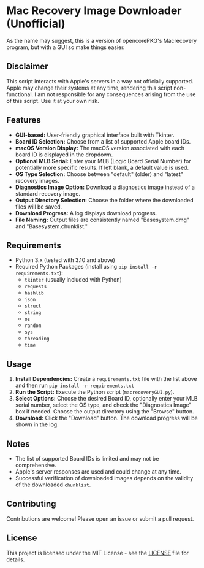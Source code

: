 # Mac Recovery Image Downloader (Unofficial)

As the name may suggest, this is a version of opencorePKG's Macrecovery program, but with a GUI so make things easier.


## Disclaimer

This script interacts with Apple's servers in a way not officially supported.  Apple may change their systems at any time, rendering this script non-functional.  I am not responsible for any consequences arising from the use of this script.  Use it at your own risk.


## Features

*   **GUI-based:** User-friendly graphical interface built with Tkinter.
*   **Board ID Selection:** Choose from a list of supported Apple board IDs.
*   **macOS Version Display:**  The macOS version associated with each board ID is displayed in the dropdown.
*   **Optional MLB Serial:** Enter your MLB (Logic Board Serial Number) for potentially more specific results.  If left blank, a default value is used.
*   **OS Type Selection:** Choose between "default" (older) and "latest" recovery images.
*   **Diagnostics Image Option:**  Download a diagnostics image instead of a standard recovery image.
*   **Output Directory Selection:** Choose the folder where the downloaded files will be saved.
*   **Download Progress:**  A log displays download progress.
*   **File Naming:** Output files are consistently named "Basesystem.dmg" and "Basesystem.chunklist."


## Requirements

*   Python 3.x (tested with 3.10 and above)
*   Required Python Packages (install using `pip install -r requirements.txt`):
    *   `tkinter` (usually included with Python)
    *   `requests`
    *   `hashlib`
    *   `json`
    *   `struct`
    *   `string`
    *   `os`
    *   `random`
    *   `sys`
    *   `threading`
    *   `time`

## Usage

1.  **Install Dependencies:** Create a `requirements.txt` file with the list above and then run `pip install -r requirements.txt`
2.  **Run the Script:** Execute the Python script (`macrecoveryGUI.py`).
3.  **Select Options:** Choose the desired Board ID, optionally enter your MLB serial number, select the OS type, and check the "Diagnostics Image" box if needed. Choose the output directory using the "Browse" button.
4.  **Download:** Click the "Download" button.  The download progress will be shown in the log.

## Notes

*   The list of supported Board IDs is limited and may not be comprehensive.
*   Apple's server responses are used and could change at any time.
*   Successful verification of downloaded images depends on the validity of the downloaded `chunklist`.

## Contributing

Contributions are welcome! Please open an issue or submit a pull request.


## License

This project is licensed under the MIT License - see the [LICENSE](LICENSE) file for details.
